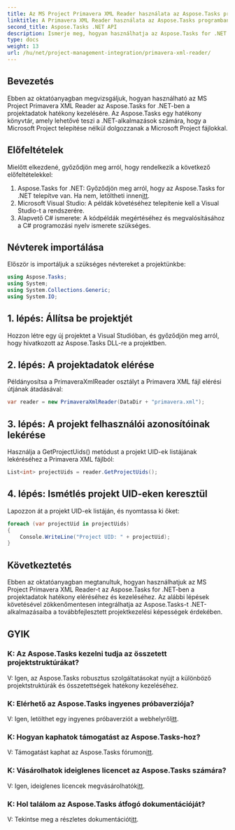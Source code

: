 ```yaml
---
title: Az MS Project Primavera XML Reader használata az Aspose.Tasks programban
linktitle: A Primavera XML Reader használata az Aspose.Tasks programban
second_title: Aspose.Tasks .NET API
description: Ismerje meg, hogyan használhatja az Aspose.Tasks for .NET MS Project Primavera XML Reader-jét a projektadatok hatékony kezelésére. Kapjon részletes útmutatást, és fedezze fel a GYIK-et.
type: docs
weight: 13
url: /hu/net/project-management-integration/primavera-xml-reader/
---
```

## Bevezetés
Ebben az oktatóanyagban megvizsgáljuk, hogyan használható az MS Project Primavera XML Reader az Aspose.Tasks for .NET-ben a projektadatok hatékony kezelésére. Az Aspose.Tasks egy hatékony könyvtár, amely lehetővé teszi a .NET-alkalmazások számára, hogy a Microsoft Project telepítése nélkül dolgozzanak a Microsoft Project fájlokkal.
## Előfeltételek
Mielőtt elkezdené, győződjön meg arról, hogy rendelkezik a következő előfeltételekkel:
1.  Aspose.Tasks for .NET: Győződjön meg arról, hogy az Aspose.Tasks for .NET telepítve van. Ha nem, letöltheti innen[itt](https://releases.aspose.com/tasks/net/).
2. Microsoft Visual Studio: A példák követéséhez telepítenie kell a Visual Studio-t a rendszerére.
3. Alapvető C# ismerete: A kódpéldák megértéséhez és megvalósításához a C# programozási nyelv ismerete szükséges.

## Névterek importálása
Először is importáljuk a szükséges névtereket a projektünkbe:
```csharp
using Aspose.Tasks;
using System;
using System.Collections.Generic;
using System.IO;

```
## 1. lépés: Állítsa be projektjét
Hozzon létre egy új projektet a Visual Studióban, és győződjön meg arról, hogy hivatkozott az Aspose.Tasks DLL-re a projektben.
## 2. lépés: A projektadatok elérése
Példányosítsa a PrimaveraXmlReader osztályt a Primavera XML fájl elérési útjának átadásával:
```csharp
var reader = new PrimaveraXmlReader(DataDir + "primavera.xml");
```
## 3. lépés: A projekt felhasználói azonosítóinak lekérése
Használja a GetProjectUids() metódust a projekt UID-ek listájának lekéréséhez a Primavera XML fájlból:
```csharp
List<int> projectUids = reader.GetProjectUids();
```
## 4. lépés: Ismétlés projekt UID-eken keresztül
Lapozzon át a projekt UID-ek listáján, és nyomtassa ki őket:
```csharp
foreach (var projectUid in projectUids)
{
    Console.WriteLine("Project UID: " + projectUid);
}
```

## Következtetés
Ebben az oktatóanyagban megtanultuk, hogyan használhatjuk az MS Project Primavera XML Reader-t az Aspose.Tasks for .NET-ben a projektadatok hatékony eléréséhez és kezeléséhez. Az alábbi lépések követésével zökkenőmentesen integrálhatja az Aspose.Tasks-t .NET-alkalmazásaiba a továbbfejlesztett projektkezelési képességek érdekében.
## GYIK
### K: Az Aspose.Tasks kezelni tudja az összetett projektstruktúrákat?
V: Igen, az Aspose.Tasks robusztus szolgáltatásokat nyújt a különböző projektstruktúrák és összetettségek hatékony kezeléséhez.
### K: Elérhető az Aspose.Tasks ingyenes próbaverziója?
 V: Igen, letölthet egy ingyenes próbaverziót a webhelyről[itt](https://releases.aspose.com/).
### K: Hogyan kaphatok támogatást az Aspose.Tasks-hoz?
 V: Támogatást kaphat az Aspose.Tasks fórumon[itt](https://forum.aspose.com/c/tasks/15).
### K: Vásárolhatok ideiglenes licencet az Aspose.Tasks számára?
 V: Igen, ideiglenes licencek megvásárolhatók[itt](https://purchase.aspose.com/temporary-license/).
### K: Hol találom az Aspose.Tasks átfogó dokumentációját?
 V: Tekintse meg a részletes dokumentációt[itt](https://reference.aspose.com/tasks/net/).